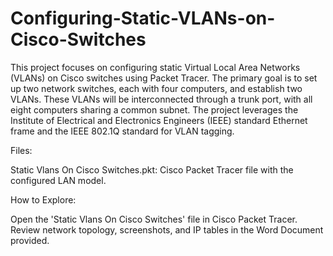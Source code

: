 # Configuring-Static-VLANs-on-Cisco-Switches
This project focuses on configuring static Virtual Local Area Networks (VLANs) on Cisco switches using Packet Tracer. The primary goal is to set up two network switches, each with four computers, and establish two VLANs. These VLANs will be interconnected through a trunk port, with all eight computers sharing a common subnet. The project leverages the Institute of Electrical and Electronics Engineers (IEEE) standard Ethernet frame and the IEEE 802.1Q standard for VLAN tagging.

Files:

Static Vlans On Cisco Switches.pkt: Cisco Packet Tracer file with the configured LAN model.

How to Explore:

Open the 'Static Vlans On Cisco Switches' file in Cisco Packet Tracer.
Review network topology, screenshots, and IP tables in the Word Document provided.

